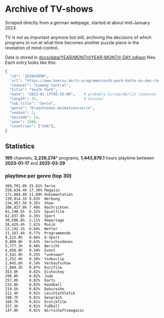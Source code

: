 # Archive of TV-shows

Scraped directly from a german webpage, started at about mid-January 2023.

TV is not as important anymore but still, archiving the decisions of which programs to run at what time
becomes another puzzle piece in the revelation of mind-control.. 

Data is stored in [docs/data/YEAR/MONTH/YEAR-MONTH-DAY.ndjson](docs/data/) files. 
Each entry looks like this:

```python
{
  "id": "181043890", 
  "url": "https://www.hoerzu.de/tv-programm/south-park-kohle-an-den-chefkoch/bid_181043890/", 
  "channel": "Comedy Central", 
  "title": "South Park", 
  "date": "2023-01-17T05:15:00",    # probably Europe/Berlin timezone 
  "length": 25,                     # minutes 
  "sub_title": "Serie", 
  "genre": "Erwachsenen-Animationsserie", 
  "season": 2, 
  "episode": 14, 
  "year": 1998, 
  "countries": ["USA"],
}
```

## Statistics

**195** channels, **2,226,274*** programs, **1,443,879.1** hours playtime between **2023-01-17** and **2025-03-29**


### playtime per genre (top 30)

    369,791.0h 25.61% Serie
    250,634.4h 17.36% Magazin
    171,684.8h 11.89% Dokumentation
    139,014.1h 9.63%  Werbung
    134,957.5h 9.35%  Show
    106,827.0h 7.40%  Nachrichten
    91,190.5h  6.32%  Spielfilm
    62,837.8h  4.35%  Sport
    30,506.8h  2.11%  Reportage
    20,429.4h  1.41%  Musik
    12,192.1h  0.84%  Wetter
    11,167.4h  0.77%  Programmende
    9,515.0h   0.66%  E-Sport
    9,088.8h   0.63%  Verschiedenes
    5,777.3h   0.40%  Bericht
    4,958.0h   0.34%  Event
    3,541.9h   0.25%  *unknown*
    2,252.4h   0.16%  Videoclip
    2,045.6h   0.14%  Verkaufsshow
    1,009.3h   0.07%  Kurzfilm
    353.9h     0.02%  Eishockey
    299.8h     0.02%  Judo
    257.0h     0.02%  Darts
    232.8h     0.02%  Handball
    219.5h     0.02%  Dokureihe
    212.4h     0.01%  Leichtathletik
    190.7h     0.01%  Gespräch
    169.7h     0.01%  Erotikfilm
    157.3h     0.01%  Fußball
    147.0h     0.01%  Wirtschaftsmagazin
